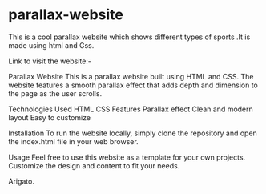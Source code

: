 # parallax-website
This is a cool parallax website which shows different types of sports .It is made using html and Css.


Link to visit the website:-

Parallax Website
This is a parallax website built using HTML and CSS. The website features a smooth parallax effect that adds depth and dimension to the page as the user scrolls.

Technologies Used
HTML
CSS
Features
Parallax effect
Clean and modern layout
Easy to customize

Installation
To run the website locally, simply clone the repository and open the index.html file in your web browser.

Usage
Feel free to use this website as a template for your own projects. Customize the design and content to fit your needs.

Arigato.
